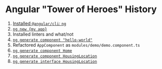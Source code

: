 # Angular "Tower of Heroes" History

1. [Installed `@angular/cli`: `ng`](https://angular.io/tutorial/first-app)
1. [`ng new {my app}`](https://angular.io/cli)
1. Installed linters and what/not
1. [`ng generate component "hello-world"`](https://angular.io/tutorial/first-app/first-app-lesson-01)
1. Refactored `AppComponent` as `modules/demo/demo.component.ts`
1. [`ng generate component Home`](https://angular.io/tutorial/first-app/first-app-lesson-02)
1. [`ng generate component HousingLocation`](https://angular.io/tutorial/first-app/first-app-lesson-03)
1. [`ng generate interface HousingLocation`](https://angular.io/tutorial/first-app/first-app-lesson-04)
